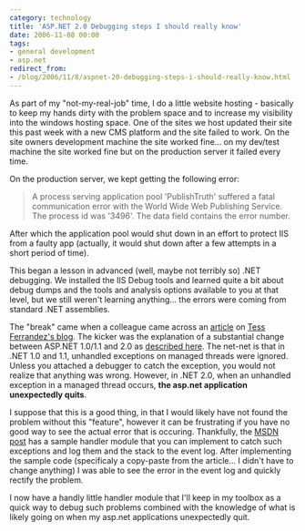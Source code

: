 ```yaml
---
category: technology
title: 'ASP.NET 2.0 Debugging steps I should really know'
date: 2006-11-08 00:00
tags:
- general development
- asp.net
redirect_from:
- /blog/2006/11/8/aspnet-20-debugging-steps-i-should-really-know.html
---
```

As part of my "not-my-real-job" time, I do a little website hosting - basically to keep my hands dirty with the problem space and to increase my visibility into the windows hosting space. One of the sites we host updated their site this past week with a new CMS platform and the site failed to work. On the site owners development machine the site worked fine... on my dev/test machine the site worked fine but on the production server it failed every time.

On the production server, we kept getting the following error:

> A process serving application pool 'PublishTruth' suffered a fatal communication error with the World Wide Web Publishing Service. The process id was '3496'. The data field contains the error number.

After which the application pool would shut down in an effort to protect IIS from a faulty app (actually, it would shut down after a few attempts in a short period of time).

This began a lesson in advanced (well, maybe not terribly so) .NET debugging. We installed the IIS Debug tools and learned quite a bit about debug dumps and the tools and analysis options available to you at that level, but we still weren't learning anything... the errors were coming from standard .NET assemblies.

The "break" came when a colleague came across an [article](http://blogs.msdn.com/tess/archive/2006/04/27/584927.aspx) on [Tess Ferrandez's blog](http://blogs.msdn.com/tess). The kicker was the explanation of a substantial change between ASP.NET 1.0/1.1 and 2.0 as [described here](http://support.microsoft.com/?id=911816). The net-net is that in .NET 1.0 and 1.1, unhandled exceptions on managed threads were ignored. Unless you attached a debugger to catch the exception, you would not realize that anything was wrong. However, in .NET 2.0, when an unhandled exception in a managed thread occurs, __the asp.net application unexpectedly quits__.

I suppose that this is a good thing, in that I would likely have not found the problem without this "feature", however it can be frustrating if you have no good way to see the actual error that is occuring. Thankfully, the [MSDN post](http://support.microsoft.com/?id=911816) has a sample handler module that you can implement to catch such exceptions and log them and the stack to the event log. After implementing the sample code (specificaly a copy-paste from the article... I didn't have to change anything) I was able to see the error in the event log and quickly rectify the problem.

I now have a handly little handler module that I'll keep in my toolbox as a quick way to debug such problems combined with the knowledge of what is likely going on when my asp.net applications unexpectedly quit.
